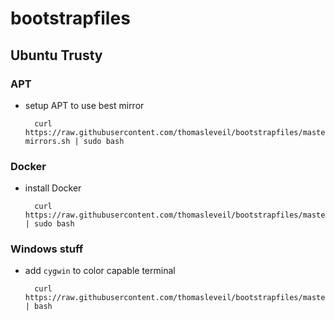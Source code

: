 bootstrapfiles
==============


Ubuntu Trusty
-------------

### APT

- setup APT to use best mirror

        curl https://raw.githubusercontent.com/thomasleveil/bootstrapfiles/master/ubuntu/trusty/apt-mirrors.sh | sudo bash

### Docker

- install Docker

        curl https://raw.githubusercontent.com/thomasleveil/bootstrapfiles/master/ubuntu/trusty/docker.sh | sudo bash

### Windows stuff

- add `cygwin` to color capable terminal

        curl https://raw.githubusercontent.com/thomasleveil/bootstrapfiles/master/ubuntu/trusty/windows.sh | bash